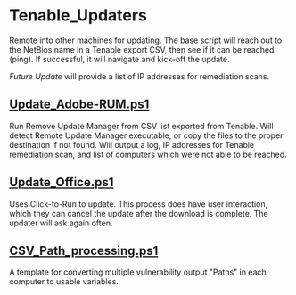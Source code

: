 # Tenable_Updaters

Remote into other machines for updating. The base script will reach out to the NetBios name in a Tenable export CSV, then see if it can be reached (ping). If successful, it will navigate and kick-off the update.

*Future Update* will provide a list of IP addresses for remediation scans.

## [Update_Adobe-RUM.ps1](https://raw.githubusercontent.com/Rvolvr/Tenable_Updaters/main/Update_Adobe-RUM.ps1)

Run Remove Update Manager from CSV list exported from Tenable. Will detect Remote Update Manager executable, or copy the files to the proper destination if not found. Will output a log, IP addresses for Tenable remediation scan, and list of computers which were not able to be reached.

## [Update_Office.ps1](https://raw.githubusercontent.com/Rvolvr/Tenable_Updaters/main/Update_Office.ps1)

Uses Click-to-Run to update. This process does have user interaction, which they can cancel the update after the download is complete. The updater will ask again often.

## [CSV_Path_processing.ps1](https://raw.githubusercontent.com/Rvolvr/Tenable_Updaters/main/CSV_Path_processing.ps1)

A template for converting multiple vulnerability output "Paths" in each computer to usable variables. 

